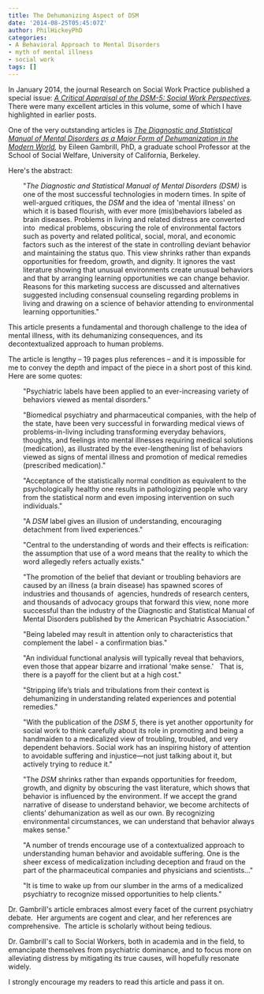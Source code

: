 ```yaml
---
title: The Dehumanizing Aspect of DSM
date: '2014-08-25T05:45:07Z'
author: PhilHickeyPhD
categories:
- A Behavioral Approach to Mental Disorders
- myth of mental illness
- social work
tags: []
---
```


In January 2014, the journal Research on Social Work Practice published a special issue: <em><a href="http://rsw.sagepub.com/content/24/1.toc">A Critical Appraisal of the DSM-5: Social Work Perspectives</a>.</em>  There were many excellent articles in this volume, some of which I have highlighted in earlier posts.

One of the very outstanding articles is <em><a href="http://rsw.sagepub.com/content/24/1/13.abstract">The Diagnostic and Statistical Manual of Mental Disorders as a Major Form of Dehumanization in the Modern World</a>,</em> by Eileen Gambrill, PhD, a graduate school Professor at the School of Social Welfare, University of California, Berkeley.

Here's the abstract:
<p style="padding-left: 30px;">"<em>The Diagnostic and Statistical Manual of Mental Disorders (DSM)</em> is one of the most successful technologies in modern times. In spite of well-argued critiques, the <em>DSM</em> and the idea of 'mental illness' on which it is based flourish, with ever more (mis)behaviors labeled as brain diseases. Problems in living and related distress are converted into  medical problems, obscuring the role of environmental factors such as poverty and related political, social, moral, and economic factors such as the interest of the state in controlling deviant behavior and maintaining the status quo. This view shrinks rather than expands opportunities for freedom, growth, and dignity. It ignores the vast literature showing that unusual environments create unusual behaviors and that by arranging learning opportunities we can change behavior. Reasons for this marketing success are discussed and alternatives suggested including consensual counseling regarding problems in living and drawing on a science of behavior attending to environmental learning opportunities."</p>
This article presents a fundamental and thorough challenge to the idea of mental illness, with its dehumanizing consequences, and its decontextualized approach to human problems.

The article is lengthy – 19 pages plus references – and it is impossible for me to convey the depth and impact of the piece in a short post of this kind.  Here are some quotes:
<p style="padding-left: 30px;">"Psychiatric labels have been applied to an ever-increasing variety of behaviors viewed as mental disorders."</p>
<p style="padding-left: 30px;">"Biomedical psychiatry and pharmaceutical companies, with the help of the state, have been very successful in forwarding medical views of problems-in-living including transforming everyday behaviors, thoughts, and feelings into mental illnesses requiring medical solutions (medication), as illustrated by the ever-lengthening list of behaviors viewed as signs of mental illness and promotion of medical remedies (prescribed medication)."</p>
<p style="padding-left: 30px;">"Acceptance of the statistically normal condition as equivalent to the psychologically healthy one results in pathologizing people who vary from the statistical norm and even imposing intervention on such individuals."</p>
<p style="padding-left: 30px;">"A <em>DSM</em> label gives an illusion of understanding, encouraging detachment from lived experiences."</p>
<p style="padding-left: 30px;">"Central to the understanding of words and their effects is reification: the assumption that use of a word means that the reality to which the word allegedly refers actually exists."</p>
<p style="padding-left: 30px;">"The promotion of the belief that deviant or troubling behaviors are caused by an illness (a brain disease) has spawned scores of industries and thousands of  agencies, hundreds of research centers, and thousands of advocacy groups that forward this view, none more successful than the industry of the Diagnostic and Statistical Manual of Mental Disorders published by the American Psychiatric Association."</p>
<p style="padding-left: 30px;">"Being labeled may result in attention only to characteristics that complement the label - a confirmation bias."</p>
<p style="padding-left: 30px;">"An individual functional analysis will typically reveal that behaviors, even those that appear bizarre and irrational 'make sense.'   That is, there is a payoff for the client but at a high cost."</p>
<p style="padding-left: 30px;">"Stripping life’s trials and tribulations from their context is dehumanizing in understanding related experiences and potential remedies."</p>
<p style="padding-left: 30px;">"With the publication of the <em>DSM 5</em>, there is yet another opportunity for social work to think carefully about its role in promoting and being a handmaiden to a medicalized view of troubling, troubled, and very dependent behaviors. Social work has an inspiring history of attention to avoidable suffering and injustice—not just talking about it, but actively trying to reduce it."</p>
<p style="padding-left: 30px;">"The <em>DSM</em> shrinks rather than expands opportunities for freedom, growth, and dignity by obscuring the vast literature, which shows that behavior is influenced by the environment. If we accept the grand narrative of disease to understand behavior, we become architects of clients’ dehumanization as well as our own. By recognizing environmental circumstances, we can understand that behavior always makes sense."</p>
<p style="padding-left: 30px;">"A number of trends encourage use of a contextualized approach to understanding human behavior and avoidable suffering. One is the sheer excess of medicalization including deception and fraud on the part of the pharmaceutical companies and physicians and scientists…"</p>
<p style="padding-left: 30px;">"It is time to wake up from our slumber in the arms of a medicalized psychiatry to recognize missed opportunities to help clients."</p>
Dr. Gambrill's article embraces almost every facet of the current psychiatry debate.  Her arguments are cogent and clear, and her references are comprehensive.  The article is scholarly without being tedious.

Dr. Gambrill's call to Social Workers, both in academia and in the field, to emancipate themselves from psychiatric dominance, and to focus more on alleviating distress by mitigating its true causes, will hopefully resonate widely.

I strongly encourage my readers to read this article and pass it on.